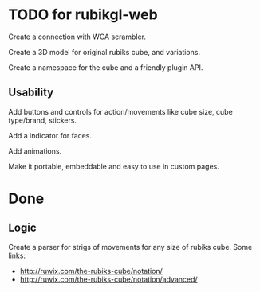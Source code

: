 # TODO for rubikgl-web

Create a connection with WCA scrambler.

Create a 3D model for original rubiks cube, and variations.

Create a namespace for the cube and a friendly plugin API.

## Usability
Add buttons and controls for action/movements like cube size, cube type/brand, stickers.

Add a indicator for faces.

Add animations.

Make it portable, embeddable and easy to use in custom pages.

# Done

## Logic
Create a parser for strigs of movements for any size of rubiks cube. Some links:  
  - http://ruwix.com/the-rubiks-cube/notation/
  - http://ruwix.com/the-rubiks-cube/notation/advanced/
